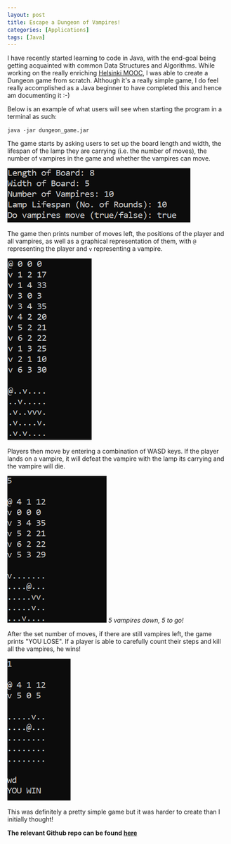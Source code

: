 ```yaml
---
layout: post
title: Escape a Dungeon of Vampires!
categories: [Applications]
tags: [Java]
---
```


I have recently started learning to code in Java, with the end-goal being getting acquainted with common Data Structures and Algorithms. While working on the really enriching [Helsinki MOOC](https://moocfi.github.io/courses/2013/programming-part-1/), I was able to create a Dungeon game from scratch. Although it's a really simple game, I do feel really accomplished as a Java beginner to have completed this and hence am documenting it :-)

Below is an example of what users will see when starting the program in a terminal as such:

```shell
java -jar dungeon_game.jar
```

The game starts by asking users to set up the board length and width, the lifespan of the lamp they are carrying (i.e. the number of moves), the number of vampires in the game and whether the vampires can move.

![game_init](https://raw.githubusercontent.com/jolene-lim/personal_projects/master/java_apps/dungeon_game/dungeon_interface/game_init.PNG)

The game then prints number of moves left, the positions of the player and all vampires, as well as a graphical representation of them, with `@` representing the player and `v` representing a vampire.

![game_start](https://raw.githubusercontent.com/jolene-lim/personal_projects/master/java_apps/dungeon_game/dungeon_interface/game_start.PNG)

Players then move by entering a combination of WASD keys. If the player lands on a vampire, it will defeat the vampire with the lamp its carrying and the vampire will die.

![game_eat](https://raw.githubusercontent.com/jolene-lim/personal_projects/master/java_apps/dungeon_game/dungeon_interface/game_eat.PNG)
_5 vampires down, 5 to go!_

After the set number of moves, if there are still vampires left, the game prints "YOU LOSE". If a player is able to carefully count their steps and kill all the vampires, he wins!

![game_end](https://raw.githubusercontent.com/jolene-lim/personal_projects/master/java_apps/dungeon_game/dungeon_interface/game_end.PNG)

This was definitely a pretty simple game but it was harder to create than I initially thought!

**The relevant Github repo can be found [here](https://github.com/jolene-lim/personal_projects/tree/master/java_apps/dungeon_game)**
